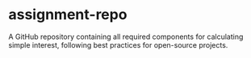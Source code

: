 # assignment-repo
A GitHub repository containing all required components for calculating simple interest, following best practices for open-source projects.

